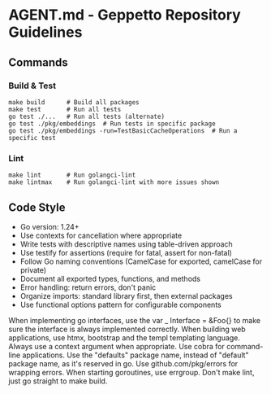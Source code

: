# AGENT.md - Geppetto Repository Guidelines

## Commands

### Build & Test
```
make build      # Build all packages
make test       # Run all tests
go test ./...   # Run all tests (alternate)
go test ./pkg/embeddings  # Run tests in specific package
go test ./pkg/embeddings -run=TestBasicCacheOperations  # Run a specific test
```

### Lint
```
make lint       # Run golangci-lint
make lintmax    # Run golangci-lint with more issues shown
```

## Code Style

- Go version: 1.24+
- Use contexts for cancellation where appropriate
- Write tests with descriptive names using table-driven approach
- Use testify for assertions (require for fatal, assert for non-fatal)
- Follow Go naming conventions (CamelCase for exported, camelCase for private)
- Document all exported types, functions, and methods
- Error handling: return errors, don't panic
- Organize imports: standard library first, then external packages
- Use functional options pattern for configurable components

<goGuidelines>
When implementing go interfaces, use the var _ Interface = &Foo{} to make sure the interface is always implemented correctly.
When building web applications, use htmx, bootstrap and the templ templating language.
Always use a context argument when appropriate.
Use cobra for command-line applications.
Use the "defaults" package name, instead of "default" package name, as it's reserved in go.
Use github.com/pkg/errors for wrapping errors.
When starting goroutines, use errgroup.
Don't make lint, just go straight to make build.
</goGuidelines>